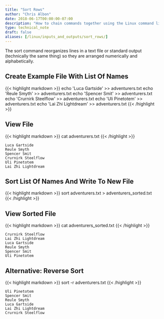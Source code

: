 ```yaml
---
title: "Sort Rows"
author: "Chris Albon"
date: 2018-06-17T00:00:00-07:00
description: "How to chain commands together using the Linux command line."
type: technical_note
draft: false
aliases: [/linux/inputs_and_outputs/sort_rows/]
---
```


The sort command reorganizes lines in a text file or standard output (technically the same thing) so they are arranged numerically and alphabetically.

## Create Example File With List Of Names

{{< highlight markdown >}}
echo 'Luca Gartside' >> adventurers.txt
echo 'Reule Smyth' >> adventurers.txt
echo 'Spencer Smit' >> adventurers.txt
echo 'Crurnirk Steelflow' >> adventurers.txt
echo 'Uli Pinetotem' >> adventurers.txt
echo 'Lai Zhi Lightdream' >> adventurers.txt
{{< /highlight >}}

## View File

{{< highlight markdown >}}
cat adventurers.txt
{{< /highlight >}}
```
Luca Gartside
Reule Smyth
Spencer Smit
Crurnirk Steelflow
Uli Pinetotem
Lai Zhi Lightdream
```

## Sort List Of Names And Write To New File

{{< highlight markdown >}}
sort adventurers.txt > adventurers_sorted.txt
{{< /highlight >}}

## View Sorted File

{{< highlight markdown >}}
cat adventurers_sorted.txt
{{< /highlight >}}
```
Crurnirk Steelflow
Lai Zhi Lightdream
Luca Gartside
Reule Smyth
Spencer Smit
Uli Pinetotem
```

## Alternative: Reverse Sort

{{< highlight markdown >}}
sort -r adventurers.txt
{{< /highlight >}}
```
Uli Pinetotem
Spencer Smit
Reule Smyth
Luca Gartside
Lai Zhi Lightdream
Crurnirk Steelflow
```